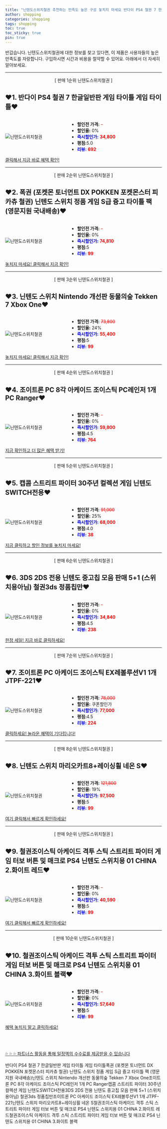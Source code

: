 ```yaml
---
title: "닌텐도스위치철권 추천하는 만족도 높은 구성 놓치지 마세요 반다이 PS4 철권 7 한글일반판"
author: shopping
categories: shopping
tags: shopping
toc: true
toc_sticky: true
pin: true
---
```

반갑습니다. 닌텐도스위치철권에 대한 정보를 찾고 있다면, 이 제품은 사용자들의 높은 만족도를 자랑합니다. 구입하시면 시간과 비용을 절약할 수 있어요. 아래에서 더 자세히 알아보세요.

---
<p class="toplist" style="margin: 0 auto; display: block; width: fit-content;">[ 판매 1순위 닌텐도스위치철권 ]</p>

<h2><strong>❤️1. 반다이 PS4 철권 7 한글일반판 게임 타이틀 게임 타이틀❤️</strong></h2>

<div style="display: flex; align-items: center;">
    <div style="flex: 0.4;">
        <img src="https://thumbnail8.coupangcdn.com/thumbnails/remote/230x230ex/image/vendor_inventory/a80a/466f27ddca1aeb88ff12f33c7f7d80b0c22c9df607906c7ab3c20f4bc362.jpg" alt="닌텐도스위치철권" style="max-width: 100%;">
    </div>
    <div style="flex: 0.6; margin-left: 10px;">
        <ul>
            <li><strong>할인전 가격:</strong> <del style="color: red;">-</del></li>
            <li><strong>할인율:</strong> 0%</li>
            <li><span style='color:blue'><strong>즉시할인가:</strong></span> <span style='color:red'><strong>34,800</strong></span></li>
            <li><strong>평점:</strong>5.0</li>
            <li><span style='color:blue'><strong>리뷰:</strong></span> <span style='color:red'><strong>692</strong></span></li>
        </ul>
    </div>
</div>
<div class="center">
    <a href="https://William4Davisa.github.io?lptag=AF9450613&subid=githubio&pageKey=66950352&traceid=V0-153&itemId=224846979&vendorItemId=70323955590" class="myButton">
        클릭해서 지금 바로 혜택 확인!
    </a>
</div>


---
<p class="toplist" style="margin: 0 auto; display: block; width: fit-content;">[ 판매 2순위 닌텐도스위치철권 ]</p>

<h2><strong>❤️2. 폭권 (포켓몬 토너먼트 DX POKKEN 포켓몬스터 피카츄 철권) 닌텐도 스위치 정품 게임 S급 즁고 타이틀 팩 (영문지원 국내배송)❤️</strong></h2>

<div style="display: flex; align-items: center;">
    <div style="flex: 0.4;">
        <img src="https://thumbnail10.coupangcdn.com/thumbnails/remote/230x230ex/image/vendor_inventory/9486/5c4f01727f561134ed69187794d641a79227214cca1344f63c0d0d5b324c.jpeg" alt="닌텐도스위치철권" style="max-width: 100%;">
    </div>
    <div style="flex: 0.6; margin-left: 10px;">
        <ul>
            <li><strong>할인전 가격:</strong> <del style="color: red;">-</del></li>
            <li><strong>할인율:</strong> 0%</li>
            <li><span style='color:blue'><strong>즉시할인가:</strong></span> <span style='color:red'><strong>74,810</strong></span></li>
            <li><strong>평점:</strong>5</li>
            <li><span style='color:blue'><strong>리뷰:</strong></span> <span style='color:red'><strong>99</strong></span></li>
        </ul>
    </div>
</div>
<div class="center">
    <a href="https://William4Davisa.github.io?lptag=AF9450613&subid=githubio&pageKey=8228446959&traceid=V0-153&itemId=23674695296&vendorItemId=90699924135" class="myButton">
        놓치지 마세요! 클릭해서 지금 확인!
    </a>
</div>


---
<p class="toplist" style="margin: 0 auto; display: block; width: fit-content;">[ 판매 3순위 닌텐도스위치철권 ]</p>

<h2><strong>❤️3. 닌텐도 스위치 Nintendo 개선판 동물의숲 Tekken 7 Xbox One❤️</strong></h2>

<div style="display: flex; align-items: center;">
    <div style="flex: 0.4;">
        <img src="https://thumbnail8.coupangcdn.com/thumbnails/remote/230x230ex/image/vendor_inventory/ec70/28b051b875bd1d7d6c341062673f6090029b8ea961c52db300d92ecea843.jpg" alt="닌텐도스위치철권" style="max-width: 100%;">
    </div>
    <div style="flex: 0.6; margin-left: 10px;">
        <ul>
            <li><strong>할인전 가격:</strong> <del style="color: red;">73,800</del></li>
            <li><strong>할인율:</strong> 24%</li>
            <li><span style='color:blue'><strong>즉시할인가:</strong></span> <span style='color:red'><strong>55,400</strong></span></li>
            <li><strong>평점:</strong>5</li>
            <li><span style='color:blue'><strong>리뷰:</strong></span> <span style='color:red'><strong>99</strong></span></li>
        </ul>
    </div>
</div>
<div class="center">
    <a href="https://William4Davisa.github.io?lptag=AF9450613&subid=githubio&pageKey=8161457191&traceid=V0-153&itemId=23269953096&vendorItemId=90585250889" class="myButton">
        놓치지 마세요! 클릭해서 지금 확인!
    </a>
</div>


---
<p class="toplist" style="margin: 0 auto; display: block; width: fit-content;">[ 판매 4순위 닌텐도스위치철권 ]</p>

<h2><strong>❤️4. 조이트론 PC 8각 아케이드 조이스틱 PC레인저 1개 PC Ranger❤️</strong></h2>

<div style="display: flex; align-items: center;">
    <div style="flex: 0.4;">
        <img src="https://thumbnail8.coupangcdn.com/thumbnails/remote/230x230ex/image/rs_quotation_api/fjpk8zck/666c8d4f440d4f14b4d1806c6c1aa21f.jpg" alt="닌텐도스위치철권" style="max-width: 100%;">
    </div>
    <div style="flex: 0.6; margin-left: 10px;">
        <ul>
            <li><strong>할인전 가격:</strong> <del style="color: red;">-</del></li>
            <li><strong>할인율:</strong> 0%</li>
            <li><span style='color:blue'><strong>즉시할인가:</strong></span> <span style='color:red'><strong>59,800</strong></span></li>
            <li><strong>평점:</strong>4.5</li>
            <li><span style='color:blue'><strong>리뷰:</strong></span> <span style='color:red'><strong>764</strong></span></li>
        </ul>
    </div>
</div>
<div class="center">
    <a href="https://William4Davisa.github.io?lptag=AF9450613&subid=githubio&pageKey=5071437158&traceid=V0-153&itemId=6863288928&vendorItemId=74155888076" class="myButton">
        지금 확인하고 더 많은 혜택 받기!
    </a>
</div>


---
<p class="toplist" style="margin: 0 auto; display: block; width: fit-content;">[ 판매 5순위 닌텐도스위치철권 ]</p>

<h2><strong>❤️5. 캡콤 스트리트 파이터 30주년 컬렉션 게임 닌텐도SWITCH전용❤️</strong></h2>

<div style="display: flex; align-items: center;">
    <div style="flex: 0.4;">
        <img src="https://thumbnail8.coupangcdn.com/thumbnails/remote/230x230ex/image/vendor_inventory/8e9a/fb2f3ed684014cb42dd294421c2fd75d5ad3dbc3b68f80a1907bd12ba37a.jpg" alt="닌텐도스위치철권" style="max-width: 100%;">
    </div>
    <div style="flex: 0.6; margin-left: 10px;">
        <ul>
            <li><strong>할인전 가격:</strong> <del style="color: red;">91,000</del></li>
            <li><strong>할인율:</strong> 25%</li>
            <li><span style='color:blue'><strong>즉시할인가:</strong></span> <span style='color:red'><strong>68,000</strong></span></li>
            <li><strong>평점:</strong>4.0</li>
            <li><span style='color:blue'><strong>리뷰:</strong></span> <span style='color:red'><strong>38</strong></span></li>
        </ul>
    </div>
</div>
<div class="center">
    <a href="https://William4Davisa.github.io?lptag=AF9450613&subid=githubio&pageKey=104178759&traceid=V0-153&itemId=316095149&vendorItemId=88595172497" class="myButton">
        지금 클릭하고 할인 정보를 놓치지 마세요!
    </a>
</div>


---
<p class="toplist" style="margin: 0 auto; display: block; width: fit-content;">[ 판매 6순위 닌텐도스위치철권 ]</p>

<h2><strong>❤️6. 3DS 2DS 전용 닌텐도 중고칩 모음 판매 5+1 (스위치용아님) 철권3ds  정품칩만❤️</strong></h2>

<div style="display: flex; align-items: center;">
    <div style="flex: 0.4;">
        <img src="https://thumbnail10.coupangcdn.com/thumbnails/remote/230x230ex/image/vendor_inventory/8dda/3dd47aaf1ebc15099391f2b2003fed8e226b632f6fb12550cbf50126ed1b.jpg" alt="닌텐도스위치철권" style="max-width: 100%;">
    </div>
    <div style="flex: 0.6; margin-left: 10px;">
        <ul>
            <li><strong>할인전 가격:</strong> <del style="color: red;">-</del></li>
            <li><strong>할인율:</strong> 0%</li>
            <li><span style='color:blue'><strong>즉시할인가:</strong></span> <span style='color:red'><strong>34,840</strong></span></li>
            <li><strong>평점:</strong>4.5</li>
            <li><span style='color:blue'><strong>리뷰:</strong></span> <span style='color:red'><strong>238</strong></span></li>
        </ul>
    </div>
</div>
<div class="center">
    <a href="https://William4Davisa.github.io?lptag=AF9450613&subid=githubio&pageKey=6266502583&traceid=V0-153&itemId=12790880346&vendorItemId=86430516715" class="myButton">
        한정 세일! 지금 바로 클릭하세요!
    </a>
</div>


---
<p class="toplist" style="margin: 0 auto; display: block; width: fit-content;">[ 판매 7순위 닌텐도스위치철권 ]</p>

<h2><strong>❤️7. 조이트론 PC 아케이드 조이스틱 EX레볼루션V1 1개 JTPF-221❤️</strong></h2>

<div style="display: flex; align-items: center;">
    <div style="flex: 0.4;">
        <img src="https://thumbnail8.coupangcdn.com/thumbnails/remote/230x230ex/image/retail/images/1056593411416920-d2918c8b-919b-40ff-a495-e03cbf77db62.jpg" alt="닌텐도스위치철권" style="max-width: 100%;">
    </div>
    <div style="flex: 0.6; margin-left: 10px;">
        <ul>
            <li><strong>할인전 가격:</strong> <del style="color: red;">78,000</del></li>
            <li><strong>할인율:</strong> 쿠폰할인가</li>
            <li><span style='color:blue'><strong>즉시할인가:</strong></span> <span style='color:red'><strong>77,000</strong></span></li>
            <li><strong>평점:</strong>4.5</li>
            <li><span style='color:blue'><strong>리뷰:</strong></span> <span style='color:red'><strong>224</strong></span></li>
        </ul>
    </div>
</div>
<div class="center">
    <a href="https://William4Davisa.github.io?lptag=AF9450613&subid=githubio&pageKey=5548092938&traceid=V0-153&itemId=8758210723&vendorItemId=76045137968" class="myButton">
        클릭하세요! 놀라운 혜택이 기다립니다!
    </a>
</div>


---
<p class="toplist" style="margin: 0 auto; display: block; width: fit-content;">[ 판매 8순위 닌텐도스위치철권 ]</p>

<h2><strong>❤️8. 닌텐도 스위치 마리오카트8+레이싱휠 네온 S❤️</strong></h2>

<div style="display: flex; align-items: center;">
    <div style="flex: 0.4;">
        <img src="https://thumbnail7.coupangcdn.com/thumbnails/remote/230x230ex/image/vendor_inventory/82ce/900c563929d1d3c622c28d980b3a2462d5bd41169d84fb38288e523cadb3.jpg" alt="닌텐도스위치철권" style="max-width: 100%;">
    </div>
    <div style="flex: 0.6; margin-left: 10px;">
        <ul>
            <li><strong>할인전 가격:</strong> <del style="color: red;">121,800</del></li>
            <li><strong>할인율:</strong> 19%</li>
            <li><span style='color:blue'><strong>즉시할인가:</strong></span> <span style='color:red'><strong>97,500</strong></span></li>
            <li><strong>평점:</strong>5</li>
            <li><span style='color:blue'><strong>리뷰:</strong></span> <span style='color:red'><strong>99</strong></span></li>
        </ul>
    </div>
</div>
<div class="center">
    <a href="https://William4Davisa.github.io?lptag=AF9450613&subid=githubio&pageKey=8049344635&traceid=V0-153&itemId=22568776791&vendorItemId=90270488298" class="myButton">
        여기 클릭해서 빠르게 확인하세요!
    </a>
</div>


---
<p class="toplist" style="margin: 0 auto; display: block; width: fit-content;">[ 판매 9순위 닌텐도스위치철권 ]</p>

<h2><strong>❤️9. 철권조이스틱 아케이드 격투 스틱 스트리트 파이터 게임 터보 버튼 및 매크로 PS4 닌텐도 스위치용 01 CHINA 2.화이트 레드❤️</strong></h2>

<div style="display: flex; align-items: center;">
    <div style="flex: 0.4;">
        <img src="https://thumbnail8.coupangcdn.com/thumbnails/remote/230x230ex/image/vendor_inventory/1e66/7a070384fad615d6aecb2a47d5d59e41cbbaee696e3a494307210d8c7456.jpg" alt="닌텐도스위치철권" style="max-width: 100%;">
    </div>
    <div style="flex: 0.6; margin-left: 10px;">
        <ul>
            <li><strong>할인전 가격:</strong> <del style="color: red;">-</del></li>
            <li><strong>할인율:</strong> 0%</li>
            <li><span style='color:blue'><strong>즉시할인가:</strong></span> <span style='color:red'><strong>40,590</strong></span></li>
            <li><strong>평점:</strong>5</li>
            <li><span style='color:blue'><strong>리뷰:</strong></span> <span style='color:red'><strong>99</strong></span></li>
        </ul>
    </div>
</div>
<div class="center">
    <a href="https://William4Davisa.github.io?lptag=AF9450613&subid=githubio&pageKey=7560096564&traceid=V0-153&itemId=19915724960&vendorItemId=87015570839" class="myButton">
        여기 클릭해서 빠르게 확인하세요!
    </a>
</div>


---
<p class="toplist" style="margin: 0 auto; display: block; width: fit-content;">[ 판매 10순위 닌텐도스위치철권 ]</p>

<h2><strong>❤️10. 철권조이스틱 아케이드 격투 스틱 스트리트 파이터 게임 터보 버튼 및 매크로 PS4 닌텐도 스위치용 01 CHINA 3.화이트 블랙❤️</strong></h2>

<div style="display: flex; align-items: center;">
    <div style="flex: 0.4;">
        <img src="https://thumbnail6.coupangcdn.com/thumbnails/remote/230x230ex/image/vendor_inventory/2866/5bce31001bb98e5f0c8e783dc058005c4f2ac422cbd17d7e43c93b5038d7.jpg" alt="닌텐도스위치철권" style="max-width: 100%;">
    </div>
    <div style="flex: 0.6; margin-left: 10px;">
        <ul>
            <li><strong>할인전 가격:</strong> <del style="color: red;">-</del></li>
            <li><strong>할인율:</strong> 0%</li>
            <li><span style='color:blue'><strong>즉시할인가:</strong></span> <span style='color:red'><strong>57,640</strong></span></li>
            <li><strong>평점:</strong>5</li>
            <li><span style='color:blue'><strong>리뷰:</strong></span> <span style='color:red'><strong>99</strong></span></li>
        </ul>
    </div>
</div>
<div class="center">
    <a href="https://William4Davisa.github.io?lptag=AF9450613&subid=githubio&pageKey=7560096564&traceid=V0-153&itemId=19915724964&vendorItemId=87015570851" class="myButton">
        혜택 놓치지 말고 클릭하세요!
    </a>
</div>

<br><br><br>[💦 💦 💦 파트너스 활동을 통해 일정액의 수수료를 제공받을 수 있습니다](https://link.coupang.com/a/bcpT2c)<br><br>반다이 PS4 철권 7 한글일반판 게임 타이틀 게임 타이틀폭권 (포켓몬 토너먼트 DX POKKEN 포켓몬스터 피카츄 철권) 닌텐도 스위치 정품 게임 S급 즁고 타이틀 팩 (영문지원 국내배송)닌텐도 스위치 Nintendo 개선판 동물의숲 Tekken 7 Xbox One조이트론 PC 8각 아케이드 조이스틱 PC레인저 1개 PC Ranger캡콤 스트리트 파이터 30주년 컬렉션 게임 닌텐도SWITCH전용3DS 2DS 전용 닌텐도 중고칩 모음 판매 5+1 (스위치용아님) 철권3ds  정품칩만조이트론 PC 아케이드 조이스틱 EX레볼루션V1 1개 JTPF-221닌텐도 스위치 마리오카트8+레이싱휠 네온 S철권조이스틱 아케이드 격투 스틱 스트리트 파이터 게임 터보 버튼 및 매크로 PS4 닌텐도 스위치용 01 CHINA 2.화이트 레드철권조이스틱 아케이드 격투 스틱 스트리트 파이터 게임 터보 버튼 및 매크로 PS4 닌텐도 스위치용 01 CHINA 3.화이트 블랙